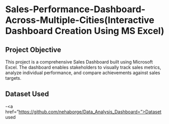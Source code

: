 # Sales-Performance-Dashboard-Across-Multiple-Cities(Interactive Dashboard Creation Using MS Excel)
## Project Objective
This project is a comprehensive Sales Dashboard built using Microsoft Excel. The dashboard enables stakeholders to visually track sales metrics, analyze individual performance, and compare achievements against sales targets.
## Dataset Used
-<a href=”https://github.com/nehaborge/Data_Analysis_Dashboard=”>Dataset used</a>


